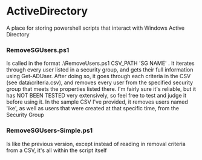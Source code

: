 # ActiveDirectory
A place for storing powershell scripts that interact with Windows Active Directory

### RemoveSGUsers.ps1
Is called in the format .\RemoveUsers.ps1 CSV_PATH 'SG NAME' . It iterates through every user listed in a security group, and gets their full information using Get-ADUser. After doing so, it goes through each criteria in the CSV (see data\criteria.csv), and removes every user from the specified security group that meets the properties listed there. I'm fairly sure it's reliable, but it has NOT BEEN TESTED very extensively, so feel free to test and judge it before using it. In the sample CSV I've provided, it removes users named 'ike', as well as users that were created at that specific time, from the Security Group

### RemoveSGUsers-Simple.ps1
Is like the previous version, except instead of reading in removal criteria from a CSV, it's all within the script itself
